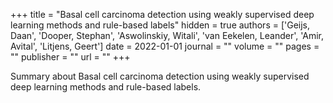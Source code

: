 +++
title = "Basal cell carcinoma detection using weakly supervised deep learning methods and rule-based labels"
hidden = true
authors  = ['Geijs, Daan', 'Dooper, Stephan', 'Aswolinskiy, Witali', 'van Eekelen, Leander', 'Amir, Avital', 'Litjens, Geert']
date = 2022-01-01
journal = ""
volume = ""
pages = ""
publisher = ""
url = ""
+++

Summary about Basal cell carcinoma detection using weakly supervised deep learning methods and rule-based labels.